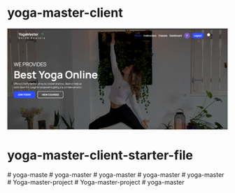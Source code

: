 # yoga-master-client
![](/src/assets/github-cover.png)
# yoga-master-client-starter-file
#   y o g a - m a s t e 
 
 #   y o g a - m a s t e r 
 
 #   y o g a - m a s t e r 
 
 #   y o g a - m a s t e r 
 
 #   y o g a - m a s t e r 
 
 #   Y o g a - m a s t e r - p r o j e c t 
 
 #   Y o g a - m a s t e r - p r o j e c t 
 
 #   y o g a - m a s t e r 
 
 